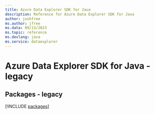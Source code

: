 ```yaml
---
title: Azure Data Explorer SDK for Java
description: Reference for Azure Data Explorer SDK for Java
author: joshfree
ms.author: jfree
ms.data: 09/13/2023
ms.topic: reference
ms.devlang: java
ms.service: dataexplorer
---
```

# Azure Data Explorer SDK for Java - legacy
## Packages - legacy
[!INCLUDE [packages](data-explorer-index.md)]